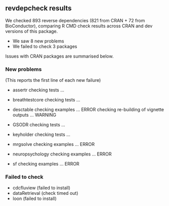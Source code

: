## revdepcheck results

We checked 893 reverse dependencies (821 from CRAN + 72 from BioConductor), comparing R CMD check results across CRAN and dev versions of this package.

 * We saw 8 new problems
 * We failed to check 3 packages

Issues with CRAN packages are summarised below.

### New problems
(This reports the first line of each new failure)

* assertr
  checking tests ...

* breathtestcore
  checking tests ...

* desctable
  checking examples ... ERROR
  checking re-building of vignette outputs ... WARNING

* GSODR
  checking tests ...

* keyholder
  checking tests ...

* mrgsolve
  checking examples ... ERROR

* neuropsychology
  checking examples ... ERROR

* sf
  checking examples ... ERROR

### Failed to check

* cdcfluview    (failed to install)
* dataRetrieval (check timed out)
* loon          (failed to install)
